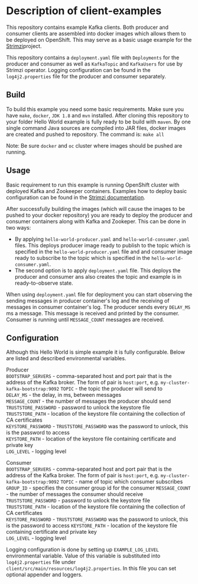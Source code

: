 # Description of client-examples
This repository contains example Kafka clients. 
Both producer and consumer clients are assembled into docker images which allows them to be deployed on OpenShift.
This may serve as a basic usage example for the [Strimzi][strimziGH]project.

This repository contains a `deployment.yaml` file with `Deployments` for the producer and consumer as well as `KafkaTopic` and `KafkaUsers` for use by Strimzi operator.
Logging configuration can be found in the `log4j2.properties` file for the producer and consumer separately.

## Build
To build this example you need some basic requirements.
Make sure you have `make`, `docker`, `JDK 1.8` and `mvn` installed. 
After cloning this repository to your folder Hello World example is fully ready to be build with `maven`.
By one single command Java sources are compiled into JAR files, docker images are created and pushed to repository.
The command is:
    `make all`

Note: Be sure `docker` and `oc` cluster where images should be pushed are running.

## Usage
Basic requirement to run this example is running OpenShift cluster with deployed Kafka and Zookeeper containers.
Examples how to deploy basic configuration can be found in the [Strimzi documentation][strimziDoc].

After successfully building the images (which will cause the images to be pushed to your docker repository) you are ready to deploy the producer and consumer containers along with Kafka and Zookeper.
This can be done in two ways:
* By applying `hello-world-producer.yaml` and `hello-world-consumer.yaml` files.
This deploys producer image ready to publish to the topic which is specified in the `hello-world-producer.yaml` file and and consumer image ready to subscribe to the topic which is specified in the `hello-world-consumer.yaml`.
* The second option is to apply `deployment.yaml` file. This deploys the producer and consumer ans also creates the topic and example is in ready-to-observe state.

When using `deployment.yaml` file for deployment you can start observing the sending messages in producer container's log and the receiving of messages in consumer container's log.
The producer sends every `DELAY_MS` ms a message. 
This message is received and printed by the consumer.
Consumer is running until `MESSAGE_COUNT` messages are received.


## Configuration
Although this Hello World is simple example it is fully configurable.
Below are listed and described environmental variables.

Producer  
`BOOTSTRAP_SERVERS` - comma-separated host and port pair that is the address of the Kafka broker. The form of pair is `host:port`, e.g. `my-cluster-kafka-bootstrap:9092` 
`TOPIC` - the topic the producer will send to  
`DELAY_MS` - the delay, in ms, between messages  
`MESSAGE_COUNT` - the number of messages the producer should send  
`TRUSTSTORE_PASSWORD` - password to unlock the keystore file  
`TRUSTSTORE_PATH` - location of the keystore file containing the collection of CA certificates  
`KEYSTORE_PASSWORD` - `TRUSTSTORE_PASSWORD` was the password to unlock, this is the password to access  
`KEYSTORE_PATH` - location of the keystore file containing certificate and private key  
`LOG_LEVEL` - logging level  

Consumer  
`BOOTSTRAP_SERVERS` - comma-separated host and port pair that is the address of the Kafka broker. The form of pair is `host:port`, e.g. `my-cluster-kafka-bootstrap:9092` 
`TOPIC` - name of topic which consumer subscribes  
`GROUP_ID` - specifies the consumer group id for the consumer
`MESSAGE_COUNT` - the number of messages the consumer should receive
`TRUSTSTORE_PASSWORD` - password to unlock the keystore file  
`TRUSTSTORE_PATH` - location of the keystore file containing the collection of CA certificates  
`KEYSTORE_PASSWORD` - `TRUSTSTORE_PASSWORD` was the password to unlock, this is the password to access
`KEYSTORE_PATH` - location of the keystore file containing certificate and private key  
`LOG_LEVEL` - logging level  

Logging configuration is done by setting up `EXAMPLE_LOG_LEVEL` environmental variable.
Value of this variable is substituted into `log4j2.properties` file under `client/src/main/resources/log4j2.properties`.
In this file you can set optional appender and loggers.

[strimziDoc]: http://strimzi.io/docs/master/
[strimziGH]: https://github.com/strimzi/strimzi-kafka-operator